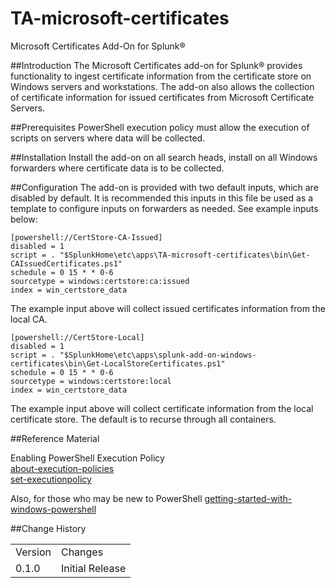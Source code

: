 # TA-microsoft-certificates
 Microsoft Certificates Add-On for Splunk®

##Introduction
The Microsoft Certificates add-on for Splunk® provides functionality to ingest certificate information from the certificate store on Windows servers and workstations. The add-on also allows the collection of certificate information for issued certificates from Microsoft Certificate Servers.  

##Prerequisites
PowerShell execution policy must allow the execution of scripts on servers where data will be collected.


##Installation
Install the add-on on all search heads, install on all Windows forwarders where certificate data is to be collected. 


##Configuration
The add-on is provided with two default inputs, which are disabled by default. It is recommended this inputs in this file be used as a template to configure inputs on forwarders as needed. See example inputs below:


`` [powershell://CertStore-CA-Issued] ``<br>
`` disabled = 1 ``<br>
`` script = . "$SplunkHome\etc\apps\TA-microsoft-certificates\bin\Get-CAIssuedCertificates.ps1" ``<br>
`` schedule = 0 15 * * 0-6 ``<br>
`` sourcetype = windows:certstore:ca:issued ``<br>
`` index = win_certstore_data ``<br>

The example input above will collect issued certificates information from the local CA.



``[powershell://CertStore-Local] ``<br>
``disabled = 1 ``<br>
``script = . "$SplunkHome\etc\apps\splunk-add-on-windows-certificates\bin\Get-LocalStoreCertificates.ps1" ``<br>
``schedule = 0 15 * * 0-6 ``<br>
``sourcetype = windows:certstore:local ``<br>
``index = win_certstore_data ``<br>

The example input above will collect certificate information from the local certificate store. The default is to recurse through all containers.




##Reference Material

Enabling PowerShell Execution Policy<br>
[about-execution-policies](https://docs.microsoft.com/en-us/powershell/module/microsoft.powershell.core/about/about_execution_policies?view=powershell-6)<br>
[set-executionpolicy](https://docs.microsoft.com/en-us/powershell/module/microsoft.powershell.security/set-executionpolicy?view=powershell-6)

Also, for those who may be new to PowerShell
[getting-started-with-windows-powershell](https://docs.microsoft.com/en-us/powershell/scripting/getting-started/getting-started-with-windows-powershell?view=powershell-6)



##Change History
<table>
<tr><td>Version</td><td>Changes</td></tr>

<tr><td>0.1.0</td>
<td>Initial Release
</td></tr>

</table>


